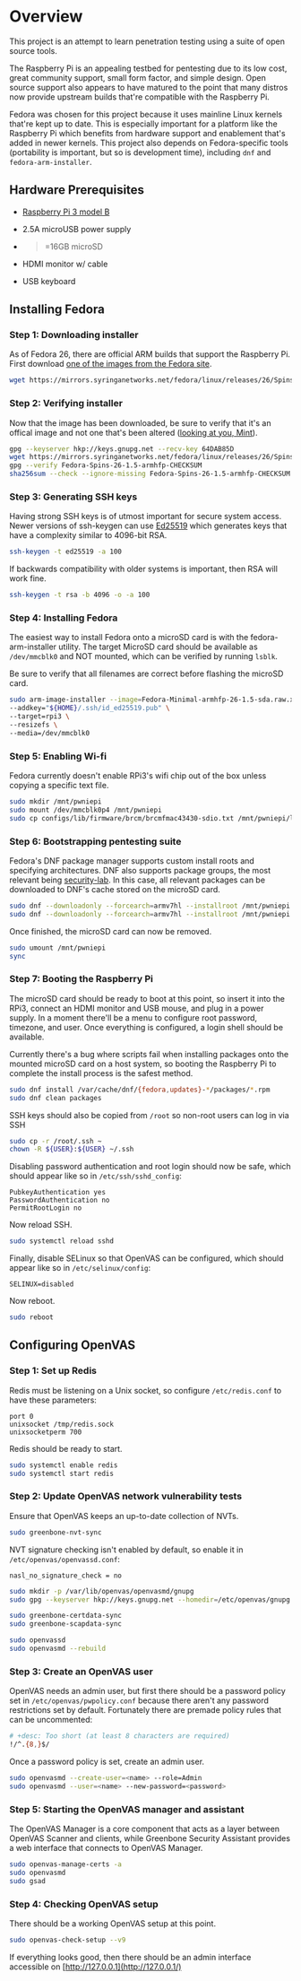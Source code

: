 # Overview

This project is an attempt to learn penetration testing using a suite of open source tools.

The Raspberry Pi is an appealing testbed for pentesting due to its low cost, great community support, small form factor, and simple design. Open source support also appears to have matured to the point that many distros now provide upstream builds that're compatible with the Raspberry Pi.

Fedora was chosen for this project because it uses mainline Linux kernels that're kept up to date. This is especially important for a platform like the Raspberry Pi which benefits from hardware support and enablement that's added in newer kernels. This project also depends on Fedora-specific tools (portability is important, but so is development time), including `dnf` and `fedora-arm-installer`.

## Hardware Prerequisites

* [Raspberry Pi 3 model B](https://www.raspberrypi.org/products/raspberry-pi-3-model-b/#buy-now-modal)

* 2.5A microUSB power supply

* >=16GB microSD

* HDMI monitor w/ cable

* USB keyboard

## Installing Fedora

### Step 1: Downloading installer

As of Fedora 26, there are official ARM builds that support the Raspberry Pi. First download [one of the images from the Fedora site](https://mirrors.syringanetworks.net/fedora/linux/releases/26/Spins/armhfp/images/).

```bash
wget https://mirrors.syringanetworks.net/fedora/linux/releases/26/Spins/armhfp/images/Fedora-Minimal-armhfp-26-1.5-sda.raw.xz
```

### Step 2: Verifying installer

Now that the image has been downloaded, be sure to verify that it's an offical image and not one that's been altered ([looking at you, Mint](http://blog.linuxmint.com/?p=2994)).

```bash
gpg --keyserver hkp://keys.gnupg.net --recv-key 64DAB85D
wget https://mirrors.syringanetworks.net/fedora/linux/releases/26/Spins/armhfp/images/Fedora-Spins-26-1.5-armhfp-CHECKSUM
gpg --verify Fedora-Spins-26-1.5-armhfp-CHECKSUM
sha256sum --check --ignore-missing Fedora-Spins-26-1.5-armhfp-CHECKSUM 
```

### Step 3: Generating SSH keys

Having strong SSH keys is of utmost important for secure system access. Newer versions of ssh-keygen can use [Ed25519](https://ed25519.cr.yp.to/) which generates keys that have a complexity similar to 4096-bit RSA.

```bash
ssh-keygen -t ed25519 -a 100
```

If backwards compatibility with older systems is important, then RSA will work fine.

```bash
ssh-keygen -t rsa -b 4096 -o -a 100
```

### Step 4: Installing Fedora

The easiest way to install Fedora onto a microSD card is with the fedora-arm-installer utility. The target MicroSD card should be available as `/dev/mmcblk0` and NOT mounted, which can be verified by running `lsblk`. 

Be sure to verify that all filenames are correct before flashing the microSD card.

```bash
sudo arm-image-installer --image=Fedora-Minimal-armhfp-26-1.5-sda.raw.xz \
--addkey="${HOME}/.ssh/id_ed25519.pub" \
--target=rpi3 \
--resizefs \
--media=/dev/mmcblk0
```

### Step 5: Enabling Wi-fi

Fedora currently doesn't enable RPi3's wifi chip out of the box unless copying a specific text file.

```bash
sudo mkdir /mnt/pwniepi
sudo mount /dev/mmcblk0p4 /mnt/pwniepi
sudo cp configs/lib/firmware/brcm/brcmfmac43430-sdio.txt /mnt/pwniepi/lib/firmware/brcm/brcmfmac43430-sdio.txt
```

### Step 6: Bootstrapping pentesting suite

Fedora's DNF package manager supports custom install roots and specifying architectures. DNF also supports package groups, the most relevant being [security-lab](https://github.com/fabaff/fsl-test-bench/blob/master/fsl.yml). In this case, all relevant packages can be downloaded to DNF's cache stored on the microSD card.

```bash
sudo dnf --downloadonly --forcearch=armv7hl --installroot /mnt/pwniepi install @security-lab alien bzip2 gnutls-utils mingw32-nsis openvas-manager openvas-gsa redis tar texlive-collection-latexextra sqlite
sudo dnf --downloadonly --forcearch=armv7hl --installroot /mnt/pwniepi update
```

Once finished, the microSD card can now be removed.

```bash
sudo umount /mnt/pwniepi
sync
```

### Step 7: Booting the Raspberry Pi

The microSD card should be ready to boot at this point, so insert it into the RPi3, connect an HDMI monitor and USB mouse, and plug in a power supply. In a moment there'll be a menu to configure root password, timezone, and user. Once everything is configured, a login shell should be available.

Currently there's a bug where scripts fail when installing packages onto the mounted microSD card on a host system, so booting the Raspberry Pi to complete the install process is the safest method.

```bash
sudo dnf install /var/cache/dnf/{fedora,updates}-*/packages/*.rpm
sudo dnf clean packages
```

SSH keys should also be copied from `/root` so non-root users can log in via SSH

```bash
sudo cp -r /root/.ssh ~
chown -R ${USER}:${USER} ~/.ssh
```

Disabling password authentication and root login should now be safe, which should appear like so in `/etc/ssh/sshd_config`:

```
PubkeyAuthentication yes
PasswordAuthentication no
PermitRootLogin no
```

Now reload SSH.

```bash
sudo systemctl reload sshd
```

Finally, disable SELinux so that OpenVAS can be configured, which should appear like so in `/etc/selinux/config`:

```
SELINUX=disabled
```

Now reboot.

```bash
sudo reboot
```

## Configuring OpenVAS

### Step 1: Set up Redis

Redis must be listening on a Unix socket, so configure `/etc/redis.conf` to have these parameters:

```
port 0
unixsocket /tmp/redis.sock
unixsocketperm 700
```

Redis should be ready to start.

```bash
sudo systemctl enable redis
sudo systemctl start redis
```

### Step 2: Update OpenVAS network vulnerability tests

Ensure that OpenVAS keeps an up-to-date collection of NVTs.

```bash
sudo greenbone-nvt-sync
```

NVT signature checking isn't enabled by default, so enable it in `/etc/openvas/openvassd.conf`:

```
nasl_no_signature_check = no
```

```bash
sudo mkdir -p /var/lib/openvas/openvasmd/gnupg
sudo gpg --keyserver hkp://keys.gnupg.net --homedir=/etc/openvas/gnupg --recv-key 48DB4530
```

```bash
sudo greenbone-certdata-sync
sudo greenbone-scapdata-sync
```

```bash
sudo openvassd
sudo openvasmd --rebuild
```

### Step 3: Create an OpenVAS user

OpenVAS needs an admin user, but first there should be a password policy set in `/etc/openvas/pwpolicy.conf` because there aren't any password restrictions set by default. Fortunately there are premade policy rules that can be uncommented:

```bash
# +desc: Too short (at least 8 characters are required)
!/^.{8,}$/
```

Once a password policy is set, create an admin user.

```bash
sudo openvasmd --create-user=<name> --role=Admin
sudo openvasmd --user=<name> --new-password=<password>
```

### Step 5: Starting the OpenVAS manager and assistant

The OpenVAS Manager is a core component that acts as a layer between OpenVAS Scanner and clients, while Greenbone Security Assistant provides a web interface that connects to OpenVAS Manager.

```bash
sudo openvas-manage-certs -a
sudo openvasmd
sudo gsad
```

### Step 4: Checking OpenVAS setup

There should be a working OpenVAS setup at this point.

```bash
sudo openvas-check-setup --v9
```

If everything looks good, then there should be an admin interface accessible on [http://127.0.0.1](http://127.0.0.1/)
